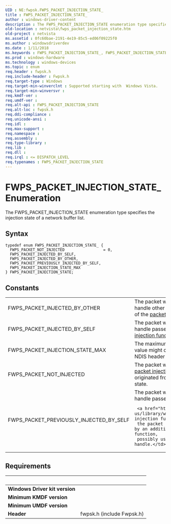 ```yaml
---
UID : NE:fwpsk.FWPS_PACKET_INJECTION_STATE_
title : FWPS_PACKET_INJECTION_STATE_
author : windows-driver-content
description : The FWPS_PACKET_INJECTION_STATE enumeration type specifies the injection state of a network buffer list.
old-location : netvista\fwps_packet_injection_state.htm
old-project : netvista
ms.assetid : 0fc60bae-2191-4e19-85c5-ed06f09225f0
ms.author : windowsdriverdev
ms.date : 1/11/2018
ms.keywords : FWPS_PACKET_INJECTION_STATE_, FWPS_PACKET_INJECTION_STATE
ms.prod : windows-hardware
ms.technology : windows-devices
ms.topic : enum
req.header : fwpsk.h
req.include-header : Fwpsk.h
req.target-type : Windows
req.target-min-winverclnt : Supported starting with  Windows Vista.
req.target-min-winversvr : 
req.kmdf-ver : 
req.umdf-ver : 
req.alt-api : FWPS_PACKET_INJECTION_STATE
req.alt-loc : fwpsk.h
req.ddi-compliance : 
req.unicode-ansi : 
req.idl : 
req.max-support : 
req.namespace : 
req.assembly : 
req.type-library : 
req.lib : 
req.dll : 
req.irql : <= DISPATCH_LEVEL
req.typenames : FWPS_PACKET_INJECTION_STATE
---
```


# FWPS_PACKET_INJECTION_STATE_ Enumeration
The FWPS_PACKET_INJECTION_STATE enumeration type specifies the injection state of a network buffer
  list.

## Syntax
````
typedef enum FWPS_PACKET_INJECTION_STATE_ { 
  FWPS_PACKET_NOT_INJECTED                 = 0,
  FWPS_PACKET_INJECTED_BY_SELF,
  FWPS_PACKET_INJECTED_BY_OTHER,
  FWPS_PACKET_PREVIOUSLY_INJECTED_BY_SELF,
  FWPS_PACKET_INJECTION_STATE_MAX
} FWPS_PACKET_INJECTION_STATE;
````

## Constants

<table>

<tr>
<td>FWPS_PACKET_INJECTED_BY_OTHER</td>
<td>The packet was injected using an injection handle other than one passed by a call
     to one of the 
     <a href="https://msdn.microsoft.com/en-us/library/windows/hardware/ff545018">packet injection functions</a>.</td>
</tr>

<tr>
<td>FWPS_PACKET_INJECTED_BY_SELF</td>
<td>The packet was injected using an injection handle passed by a call to one of the 
     <a href="https://msdn.microsoft.com/en-us/library/windows/hardware/ff545018">packet injection functions</a>.</td>
</tr>

<tr>
<td>FWPS_PACKET_INJECTION_STATE_MAX</td>
<td>The maximum value for this enumeration. This value might change in future versions of the NDIS
     header files and binaries.</td>
</tr>

<tr>
<td>FWPS_PACKET_NOT_INJECTED</td>
<td>The packet was not injected by any of the 
     <a href="https://msdn.microsoft.com/en-us/library/windows/hardware/ff545018">packet injection functions</a>. A
     packet that originated from the TCP/IP stack will be at this state.</td>
</tr>

<tr>
<td>FWPS_PACKET_PREVIOUSLY_INJECTED_BY_SELF</td>
<td>The packet was injected by using an injection handle passed by a call to one of the
     
     <a href="https://msdn.microsoft.com/en-us/library/windows/hardware/ff545018">packet injection functions</a>, but
     the packet was later cloned and reinjected by an additional call to a packet injection function,
     possibly using a different injection handle.</td>
</tr>
</table>


## Requirements
| &nbsp; | &nbsp; |
| ---- |:---- |
| **Windows Driver kit version** |  |
| **Minimum KMDF version** |  |
| **Minimum UMDF version** |  |
| **Header** | fwpsk.h (include Fwpsk.h) |